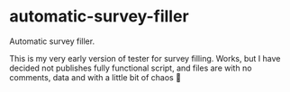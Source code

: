 # automatic-survey-filler
 Automatic survey filler.

This is my very early version of tester for survey filling. Works, but I have decided not publishes fully functional script, and files are with no comments, data and with a little bit of chaos 🙂
